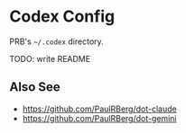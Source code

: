 # Codex Config

PRB's `~/.codex` directory.

TODO: write README

## Also See

- https://github.com/PaulRBerg/dot-claude
- https://github.com/PaulRBerg/dot-gemini
